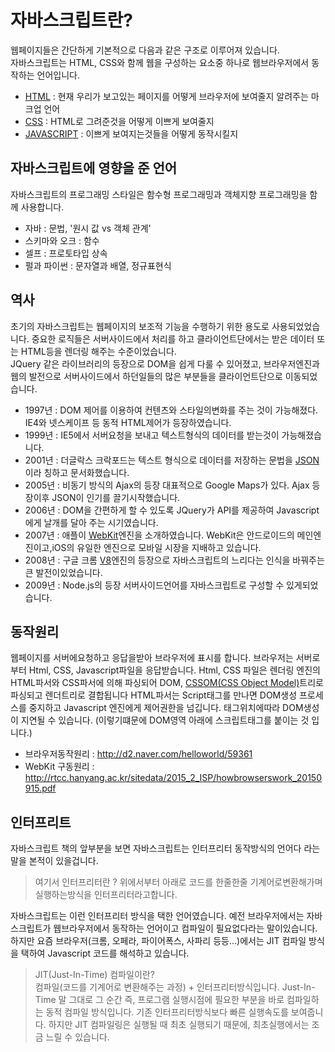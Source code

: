# 자바스크립트란?
웹페이지들은 간단하게 기본적으로 다음과 같은 구조로 이루어져 있습니다.    
자바스크립트는 HTML, CSS와 함께 웹을 구성하는 요소중 하나로 웹브라우저에서 동작하는 언어입니다. 
* [HTML](https://developer.mozilla.org/ko/docs/Learn/HTML/Introduction_to_HTML/Getting_started) : 현재 우리가 보고있는 페이지를 어떻게 브라우저에 보여줄지 알려주는 마크업 언어
* [CSS](https://developer.mozilla.org/ko/docs/Web/CSS/%EC%8B%9C%EC%9E%91%ED%95%98%EA%B8%B0/CSS%EB%9E%80) : HTML로 그려준것을 어떻게 이쁘게 보여줄지
* [JAVASCRIPT](https://developer.mozilla.org/ko/docs/Learn/JavaScript/First_steps/What_is_JavaScript) :  이쁘게 보여지는것들을 어떻게 동작시킬지

## 자바스크립트에 영향을 준 언어
자바스크립트의 프로그래밍 스타일은 함수형 프로그래밍과 객체지향 프로그래밍을 함께 사용합니다.
* 자바 : 문법, '원시 값 vs 객체 관계'
* 스키마와 오크  : 함수
* 셀프 : 프로토타입 상속
* 펄과 파이썬 : 문자열과 배열, 정규표현식

## 역사
초기의 자바스크립트는 웹페이지의 보조적 기능을 수행하기 위한 용도로 사용되었었습니다. 중요한 로직들은 서버사이드에서 처리를 하고 클라이언트단에서는 받은 데이터 또는 HTML등을 렌더링 해주는 수준이었습니다.   
JQuery 같은 라이브러리의 등장으로 DOM을 쉽게 다룰 수 있어졌고, 브라우저엔진과 웹의 발전으로 서버사이드에서 하던일들의 많은 부분들을 클라이언트단으로 이동되었습니다.

* 1997년 : DOM 제어를 이용하여 컨텐츠와 스타일의변화를 주는 것이 가능해졌다. IE4와 넷스케이프 등 동적 HTML제어가 등장하였습니다.
* 1999년 : IE5에서 서버요청을 보내고 텍스트형식의 데이터를 받는것이 가능해졌습니다.
* 2001년 : 더글락스 크락포드는 텍스트 형식으로 데이터를 저장하는 문법을 [JSON](https://developer.mozilla.org/ko/docs/Web/JavaScript/Reference/Global_Objects/JSON)이라 칭하고 문서화했습니다.
* 2005년 : 비동기 방식의 Ajax의 등장 대표적으로 Google Maps가 있다. Ajax 등장이후 JSON이 인기를 끌기시작했습니다.
* 2006년 : DOM을 간편하게 할 수 있도록 JQuery가 API를 제공하여 Javascript 에게 날개를 달아 주는 시기였습니다. 
* 2007년 : 애플이 [WebKit](https://ko.wikipedia.org/wiki/%EC%9B%B9%ED%82%B7)엔진을 소개하였습니다. WebKit은 안드로이드의 메인엔진이고,iOS의 유일한 엔진으로 모바일 시장을 지배하고 있습니다.
* 2008년 : 구글 크롬 [V8](https://ko.wikipedia.org/wiki/%ED%81%AC%EB%A1%AC_V8)엔진의 등장으로 자바스크립트의 느리다는 인식을 바꿔주는 큰 발전이있었습니다.   
* 2009년 : Node.js의 등장 서버사이드언어를 자바스크립트로 구성할 수 있게되었습니다. 

## 동작원리
웹페이지를 서버에요청하고 응답을받아 브라우저에 표시를 합니다. 브라우저는 서버로부터 Html, CSS, Javascript파일을 응답받습니다. Html, CSS 파일은 렌더링 엔진의 HTML파서와 CSS파서에 의해 파싱되어 DOM, [CSSOM(CSS Object Model)](https://developer.mozilla.org/ko/docs/Web/API/CSS_Object_Model)트리로 파싱되고 렌더트리로 결합됩니다
HTML파서는 Script태그를 만나면 DOM생성 프로세스를 중지하고 Javascript 엔진에게 제어권한을 넘깁니다. 태그위치에따라 DOM생성이 지연될 수 있습니다. (이렇기떄문에 DOM영역 아래에 스크립트태그를 붙이는 것 입니다.)

* 브라우저동작원리 : http://d2.naver.com/helloworld/59361
* WebKit 구동원리 : http://rtcc.hanyang.ac.kr/sitedata/2015_2_ISP/howbrowserswork_20150915.pdf    

## 인터프리트
자바스크립트 책의 앞부분을 보면 자바스크립트는 인터프리터 동작방식의 언어다 라는 말을 본적이 있을겁니다. 

> 여기서 인터프리터란 ? 위에서부터 아래로 코드를 한줄한줄 기계어로변환해가며 실행하는방식을 인터프리터라고합니다.     
 
자바스크립트는 이런 인터프리터 방식을 택한 언어였습니다. 예전 브라우저에서는 자바스크립트가 웹브라우저에서 동작하는 언어이고 컴파일이 필요없다라는 말이있습니다.    
하지만 요즘 브라우저(크롬, 오페라, 파이어폭스, 사파리 등등…)에서는 JIT 컴파일 방식을 택하여 Javascript 코드를 해석하고 있습니다. 

> JIT(Just-In-Time) 컴파일이란?       
컴파일(코드를 기계어로 변환해주는 과정) + 인터프리터방식입니다. Just-In-Time 말 그대로 그 순간 즉, 프로그램 실행시점에 필요한 부분을 바로 컴파일하는 동적 컴파일 방식입니다. 기존 인터프리터방식보다 빠른 실행속도를 보여줍니다. 하지만 JIT 컴파일링은 실행될 때 최초 실행되기 때문에, 최초실행에서는 조금 느릴 수 있습니다.
